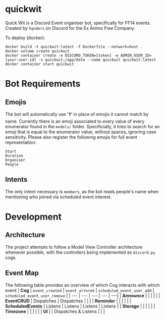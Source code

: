 # quickwit
Quick Wit is a Discord Event organiser bot, specifically for FF14 events. Created by `hqnders` on Discord for the Ex Animo Free Company.

To deploy (docker):
```
docker build -t quickwit:latest -f Dockerfile --network=host .
docker volume create quickwit
docker container create -e DISCORD_TOKEN=[token] -e ADMIN_USER_ID=[your-user-id] -v quickwit:/app/data --name quickwit quickwit:latest
docker container start quickwit
```

# Bot Requirements
## Emojis
The bot will automatically use '❓' in place of emojis it cannot match by name.
Currently there is an emoji associated to every value of every enumerator found in the `models/` folder.
Specificially, it tries to search for an emoji that is equal to the enumerator value, without spaces, ignoring case sensitivity.
Please also register the following emojis for full event representation:
```
Start
Duration
Organiser
People
```

## Intents
The only intent necessary is `members`, as the bot reads people's name when mentioning who joined via scheduled event interest.

# Development
## Architecture
The project attempts to follow a Model View Controller architecture whenever possible, 
with the controllers being implemented as `discord.py` cogs.

## Event Map
The following table provides an overview of which Cog interacts with which event
| **Cog** | `event_created` | `event_altered` | `scheduled_event_user_add` | `scheduled_event_user_remove` |
| --- | --- | --- | --- | ---|
| **Announce** | | | | |
| **EventCRUD** | Dispatches | Dispatches | | |
| **Reminder** | | | | |
| **ScheduledEvents** | Listens | Listens | Listens | Listens |
| **Storage** | | | | |
| **Timezone** | | | | |
| **UI** | | Dispatches & Listens | | |
